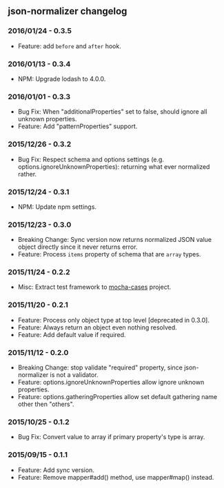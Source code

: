 ## json-normalizer changelog

### 2016/01/24 - 0.3.5

* Feature: add `before` and `after` hook.

### 2016/01/13 - 0.3.4

* NPM: Upgrade lodash to 4.0.0.

### 2016/01/01 - 0.3.3

* Bug Fix: When "additionalProperties" set to false, should ignore all unknown properties.
* Feature: Add "patternProperties" support.

### 2015/12/26 - 0.3.2

* Bug Fix: Respect schema and options settings (e.g. options.ignoreUnknownProperties): returning what ever normalized rather.

### 2015/12/24 - 0.3.1

* NPM: Update npm settings.

### 2015/12/23 - 0.3.0

* Breaking Change: Sync version now returns normalized JSON value object directly since it never returns error.
* Feature: Process `items` property of schema that are `array` types.

### 2015/11/24 - 0.2.2

* Misc: Extract test framework to [mocha-cases](https://github.com/amobiz/mocha-cases) project.

### 2015/11/20 - 0.2.1

* Feature: Process only object type at top level [deprecated in 0.3.0].
* Feature: Always return an object even nothing resolved.
* Feature: Add default value if required.

### 2015/11/12 - 0.2.0

* Breaking Change: stop validate "required" property, since json-normalizer is not a validator.
* Feature: options.ignoreUnknownProperties allow ignore unknown properties.
* Feature: options.gatheringProperties allow set default gathering name other then "others".

### 2015/10/25 - 0.1.2

* Bug Fix: Convert value to array if primary property's type is array.

### 2015/09/15 - 0.1.1

* Feature: Add sync version.
* Feature: Remove mapper#add() method, use mapper#map() instead.
